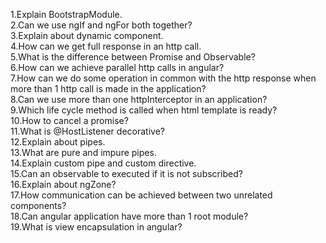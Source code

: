 1.Explain BootstrapModule.      
2.Can we use ngIf and ngFor both together?    
3.Explain about dynamic component.       
4.How can we get full response in an http call.  
5.What is the difference between Promise and Observable?        
6.How can we achieve parallel http calls in angular?              
7.How can we do some operation in common with the http response when more than 1 http call is made in the application?      
8.Can we use more than one httpInterceptor in an application?  
9.Which life cycle method is called when html template is ready?  
10.How to cancel a promise?  
11.What is @HostListener decorative?  
12.Explain about pipes.   
13.What are pure and impure pipes.    
14.Explain custom pipe and custom directive.    
15.Can an observable to executed if it is not subscribed?    
16.Explain about ngZone?     
17.How communication can be achieved between two unrelated components?     
18.Can angular application have more than 1 root module?           
19.What is view encapsulation in angular?  
